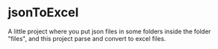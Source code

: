 # jsonToExcel
A little project where you put json files in some folders inside the folder "files", and this project parse and convert to excel files.
